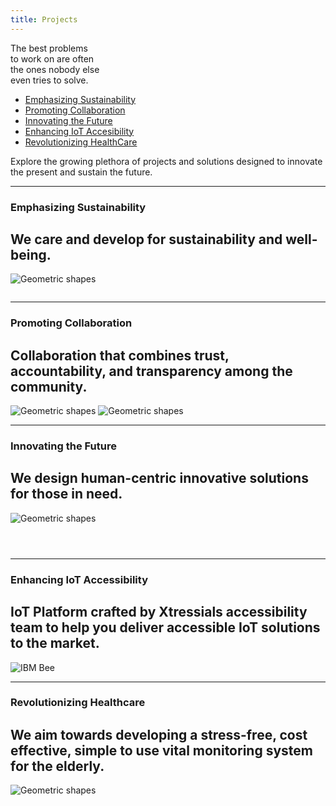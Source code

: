 ```yaml
---
title: Projects
---
```


<title-block>
The best problems<br>
to work on are often <br>
<span>the ones nobody else<br>
even tries to solve.</span>

<anchor-links>

<ul>
<li><a data-scroll href="#emphasizing-sustainability">Emphasizing Sustainability</a></li>
<li><a data-scroll href="#promoting-collaboration">Promoting Collaboration</a></li>
<li><a data-scroll href="#innovating-the-future">Innovating the Future</a></li>  
<li><a data-scroll href="#enhancing-iot-accessibility">Enhancing IoT Accesibility</a></li>  
<li><a data-scroll href="#revolutionizing-healthcare">Revolutionizing HealthCare</a></li>
</ul>

</anchor-links>

</title-block>

<grid background="gray-100">
<column lg="8" md="5">

<p size="xl">Explore the growing plethora of projects and solutions designed to innovate the present and sustain the future.</p>

<icon name="PlexArrowDown" color="white"></icon>

</column>
</grid>
<grid background="gray-100">
<column lg="16">

<hr>

</column>
<column lg="4" md="5">

### Emphasizing Sustainability

</column>
<column lg="7" md="5">

## We care and develop for sustainability and well-being.

</column>

<column lg="12" offset_lg="4">

<tile
    href="#"
    new_window="false"
    size="lg"
    background="#373737"
    dark="true"
    title="XtressVue">
<img src="images/Image_1.png" alt="Geometric shapes"/>
</tile>

</column>
<column lg="4" md="4" offset_lg="4">

<tile
    href=""
    dark="true"
    title="Xtressials Safety, Security & Surveillance Retrofit">
<img src="images/Image_3.png" alt=""/>
</tile>

</column>
</grid>
<grid background="gray-100">
<column lg="16">

<hr>

</column>
<column lg="4">

### Promoting Collaboration

</column>
<column lg="7" md="5">

## Collaboration that combines trust, accountability, and transparency among the community.

</column>
<column lg="12" offset_lg="4">

<tile
    href="#"
    size="lg"
    background="#C5DEFF"
    dark="true"
    title="The Help Network">
<img src="images/Image_5.png" alt="Geometric shapes"/>
</tile>
<tile
    href="#"
    size="lg"
    background="#C5DEFF"
    dark="true"
    title="XtressHub">
<img src="images/Image_ai.png" alt="Geometric shapes"/>
</tile>

</column>
</grid>
<grid background="gray-100">
<column lg="16">

<hr>

</column>
<column lg="4" md="5">

### Innovating the Future

</column>
<column lg="7" md="5">

## We design human-centric innovative solutions for those in need.

</column>

<column lg="12" offset_lg="4">

<tile
    href="#"
    new_window="false"
    size="lg"
    background="#373737"
    dark="true"
    title="Agri.Tech">
<img src="images/agri_tech-banner.png" alt="Geometric shapes"/>
</tile>

</column>
<column lg="4" md="4" offset_lg="4">

<tile
    href="#"
    dark="true"
    title="XtressWAN">
<img src="images/Image_fundamentals.png" alt=""/>
</tile>

</column>
<column lg="4" md="4">

<tile
    href="#"
    dark="true"
    title="XtressChain">
<img src="images/Image_ethics.png" alt=""/>
</tile>

</column>
<column lg="4" md="4" offset_lg="0"  offset_md="4">

<tile
    href="#"
    dark="true"
    title="XtressBot">
<img src="images/Image_conversation.png" alt=""/>
</tile>

</column>
</grid>
<grid background="gray-100">
<column lg="16">

<hr>

</column>
<column lg="4">

### Enhancing IoT Accessibility

</column>
<column lg="7" md="5">

## IoT Platform crafted by Xtressials accessibility team to help you deliver accessible IoT solutions to the market.

</column>
<column lg="12" offset_lg="4">

<tile
    href="#"
    new_window="false"
    size="lg"
    background="#F2BDD8"
    dark="true"
    title="Cloudiotics">
<img src="images/Image_7.png" alt="IBM Bee"/>
</tile>

</column>

<grid background="gray-100">
<column lg="16">

<hr>

</column>
<column lg="4">

### Revolutionizing Healthcare

</column>
<column lg="7" md="5">

## We aim towards developing a stress-free, cost effective, simple to use vital monitoring system for the elderly.

</column>
<column lg="12" offset_lg="4">

<tile
    href="#"
    new_window="false"
    size="lg"
    background="#F2BDD8"
    dark="true"
    title="XtressHealth">
<img src="images/Image_6.png" alt="Geometric shapes"/>
</tile>

</column>
</grid>
